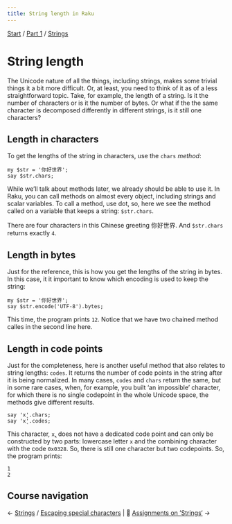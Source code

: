 ```yaml
---
title: String length in Raku
---
```


[Start](../..) / [Part 1](../../part1) / [Strings](..)

# String length

The Unicode nature of all the things, including strings, makes some trivial things it a bit more difficult. Or, at least, you need to think of it as of a less straightforward topic. Take, for example, the length of a string. Is it the number of characters or is it the number of bytes. Or what if the the same character is decomposed differently in different strings, is it still one characters?

## Length in characters

To get the lengths of the string in characters, use the `chars` _method_:

    my $str = '你好世界';
    say $str.chars;

While we’ll talk about methods later, we already should be able to use it. In Raku, you can call methods on almost every object, including strings and scalar variables. To call a method, use dot, so, here we see the method called on a variable that keeps a string: `$str.chars`.

There are four characters in this Chinese greeting 你好世界. And `$str.chars` returns exactly `4`.

## Length in bytes

Just for the reference, this is how you get the lengths of the string in bytes. In this case, it it important to know which encoding is used to keep the string:

    my $str = '你好世界';
    say $str.encode('UTF-8').bytes;

This time, the program prints `12`. Notice that we have two chained method calles in the second line here.

## Length in code points

Just for the completeness, here is another useful method that also relates to string lengths: `codes`. It returns the number of code points in the string after it is being normalized. In many cases, `codes` and `chars` return the same, but in some rare cases, when, for example, you built ‘an impossible’ character, for which there is no single codepoint in the whole Unicode space, the methods give different results.

    say 'x̨'.chars;
    say 'x̨'.codes;

This character, `x̨`, does not have a dedicated code point and can only be constructed by two parts: lowercase letter `x` and the combining character with the code `0x0328`. So, there is still one character but two codepoints. So, the program prints:

    1
    2

## Course navigation

← [Strings](..) / [Escaping special characters](../escaping-special-characters) | 💪 [Assignments on ’Strings‘](../assignments) →
